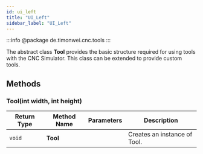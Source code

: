 ```yaml
---
id: ui_left
title: "UI_Left"
sidebar_label: "UI_Left"
---
```


:::info
@package de.timonwei.cnc.tools
:::

The abstract class **Tool** provides the basic structure required for using tools with the CNC Simulator. This class can be extended to provide custom tools.


## Methods

### Tool(int width, int height)
| Return Type   | Method Name   | Parameters  | Description    |
| ------------- | ------------- | ----------- | -------------- |
| `void`       | **Tool**      |             | Creates an instance of Tool. |